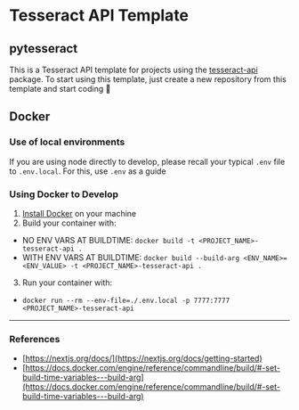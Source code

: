 # Tesseract API Template

## pytesseract

This is a Tesseract API template for projects using the [tesseract-api](https://github.com/tesseract-olap/tesseract) package. To start using this template, just create a new repository from this template and start coding 🎉

## Docker

### Use of local environments

If you are using node directly to develop, please recall your typical `.env` file to `.env.local`. For this, use `.env` as a guide

### Using Docker to Develop

1. [Install Docker](https://docs.docker.com/engine/install/) on your machine
2. Build your container with:
  - NO ENV VARS AT BUILDTIME: `docker build -t <PROJECT_NAME>-tesseract-api .`
  - WITH ENV VARS AT BUILDTIME: `docker build --build-arg <ENV_NAME>=<ENV_VALUE> -t <PROJECT_NAME>-tesseract-api .`
3. Run your container with:
  - `docker run --rm --env-file=./.env.local -p 7777:7777 <PROJECT_NAME>-tesseract-api`

---
### References
- [https://nextjs.org/docs/](https://nextjs.org/docs/getting-started)
- [https://docs.docker.com/engine/reference/commandline/build/#-set-build-time-variables---build-arg](https://docs.docker.com/engine/reference/commandline/build/#-set-build-time-variables---build-arg)
